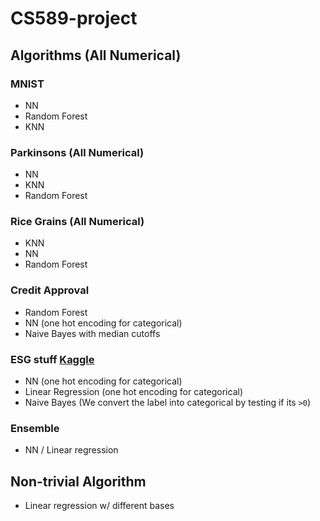 # CS589-project

## Algorithms (All Numerical)
### MNIST
- NN
- Random Forest
- KNN

### Parkinsons (All Numerical)
- NN
- KNN
- Random Forest

### Rice Grains (All Numerical)
- KNN
- NN
- Random Forest

### Credit Approval
- Random Forest
- NN (one hot encoding for categorical)
- Naive Bayes with median cutoffs

### ESG stuff [Kaggle](https://www.kaggle.com/datasets/shriyashjagtap/esg-and-financial-performance-dataset)
- NN (one hot encoding for categorical)
- Linear Regression (one hot encoding for categorical)
- Naive Bayes (We convert the label into categorical by testing if its `>0`)

### Ensemble
- NN / Linear regression

## Non-trivial Algorithm
- Linear regression w/ different bases